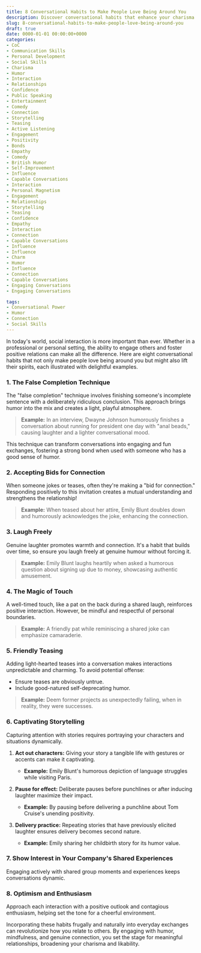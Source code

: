 ```yaml
---
title: 8 Conversational Habits to Make People Love Being Around You
description: Discover conversational habits that enhance your charisma and make others enjoy your company.
slug: 8-conversational-habits-to-make-people-love-being-around-you
draft: true
date: 0000-01-01 00:00:00+0000
categories:
- CoC
- Communication Skills
- Personal Development
- Social Skills
- Charisma
- Humor
- Interaction
- Relationships
- Confidence
- Public Speaking
- Entertainment
- Comedy
- Connection
- Storytelling
- Teasing
- Active Listening
- Engagement
- Positivity
- Bonds
- Empathy
- Comedy
- British Humor
- Self-Improvement
- Influence
- Capable Conversations
- Interaction
- Personal Magnetism
- Engagement
- Relationships
- Storytelling
- Teasing
- Confidence
- Empathy
- Interaction
- Connection
- Capable Conversations
- Influence
- Influence
- Charm
- Humor
- Influence
- Connection
- Capable Conversations
- Engaging Conversations
- Engaging Conversations

tags:
- Conversational Power
- Humor
- Connection
- Social Skills
---
```


In today's world, social interaction is more important than ever. Whether in a professional or personal setting, the ability to engage others and foster positive relations can make all the difference. Here are eight conversational habits that not only make people love being around you but might also lift their spirits, each illustrated with delightful examples.

### 1. The False Completion Technique

The "false completion" technique involves finishing someone's incomplete sentence with a deliberately ridiculous conclusion. This approach brings humor into the mix and creates a light, playful atmosphere.

> **Example:** In an interview, Dwayne Johnson humorously finishes a conversation about running for president one day with "anal beads," causing laughter and a lighter conversational mood.

This technique can transform conversations into engaging and fun exchanges, fostering a strong bond when used with someone who has a good sense of humor.

### 2. Accepting Bids for Connection

When someone jokes or teases, often they're making a "bid for connection." Responding positively to this invitation creates a mutual understanding and strengthens the relationship!

> **Example:** When teased about her attire, Emily Blunt doubles down and humorously acknowledges the joke, enhancing the connection.

### 3. Laugh Freely

Genuine laughter promotes warmth and connection. It's a habit that builds over time, so ensure you laugh freely at genuine humour without forcing it.

> **Example:** Emily Blunt laughs heartily when asked a humorous question about signing up due to money, showcasing authentic amusement.

### 4. The Magic of Touch

A well-timed touch, like a pat on the back during a shared laugh, reinforces positive interaction. However, be mindful and respectful of personal boundaries.

> **Example:** A friendly pat while reminiscing a shared joke can emphasize camaraderie.

### 5. Friendly Teasing

Adding light-hearted teases into a conversation makes interactions unpredictable and charming. To avoid potential offense:

- Ensure teases are obviously untrue.
- Include good-natured self-deprecating humor.

> **Example:** Deem former projects as unexpectedly failing, when in reality, they were successes.

### 6. Captivating Storytelling

Capturing attention with stories requires portraying your characters and situations dynamically.

1. **Act out characters:** Giving your story a tangible life with gestures or accents can make it captivating.
   - **Example:** Emily Blunt's humorous depiction of language struggles while visiting Paris.

2. **Pause for effect:** Deliberate pauses before punchlines or after inducing laughter maximize their impact.
   - **Example:** By pausing before delivering a punchline about Tom Cruise's unending positivity.

3. **Delivery practice:** Repeating stories that have previously elicited laughter ensures delivery becomes second nature.
   - **Example:** Emily sharing her childbirth story for its humor value.

### 7. Show Interest in Your Company's Shared Experiences

Engaging actively with shared group moments and experiences keeps conversations dynamic.

### 8. Optimism and Enthusiasm

Approach each interaction with a positive outlook and contagious enthusiasm, helping set the tone for a cheerful environment.

Incorporating these habits frugally and naturally into everyday exchanges can revolutionize how you relate to others. By engaging with humor, mindfulness, and genuine connection, you set the stage for meaningful relationships, broadening your charisma and likability.
